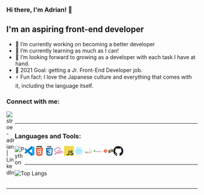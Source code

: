 ### Hi there, I'm Adrian!<!--[Adrian][website]--> 👋

<!--[![Website](https://img.shields.io/website?label=stroe-adrian.ro&style=for-the-badge&url=https%3A%2F%2Fstroe-adrian.ro)](https://stroe-adrian.ro)-->


## I'm an aspiring front-end developer

- 🔭 I’m currently working on becoming a better developer<!--[React.js developer][website]!-->
- 🌱 I’m currently learning as much as I can!
- 👯 I’m looking forward to growing as a developer with each task I have at hand.
- 🥅 2021 Goal: getting a Jr. Front-End Developer job.
- ⚡ Fun fact: I love the Japanese culture and everything that comes with it, including the language itself.


### Connect with me:

<!-- [<img align="left" alt="stroe-adrian.ro" width="22px" src="https://raw.githubusercontent.com/iconic/open-iconic/master/svg/globe.svg" />][website] -->
[<img align="left" alt="stroe-adrian | LinkedIn" width="22px" src="https://cdn.jsdelivr.net/npm/simple-icons@v3/icons/linkedin.svg" />][linkedin]


<br />

---

### Languages and Tools:
<img align="left" alt="Python" width="26px" src="https://www.kindpng.com/picc/m/159-1595848_python-logo-png-transparent-background-python-logo-png.png" />
<img align="left" alt="Visual Studio Code" width="26px" src="https://raw.githubusercontent.com/github/explore/80688e429a7d4ef2fca1e82350fe8e3517d3494d/topics/visual-studio-code/visual-studio-code.png" />
<img align="left" alt="HTML5" width="26px" src="https://raw.githubusercontent.com/github/explore/80688e429a7d4ef2fca1e82350fe8e3517d3494d/topics/html/html.png" />
<img align="left" alt="CSS3" width="26px" src="https://raw.githubusercontent.com/github/explore/80688e429a7d4ef2fca1e82350fe8e3517d3494d/topics/css/css.png" />
<img align="left" alt="Sass" width="26px" src="https://raw.githubusercontent.com/github/explore/80688e429a7d4ef2fca1e82350fe8e3517d3494d/topics/sass/sass.png" />
<img align="left" alt="JavaScript" width="26px" src="https://raw.githubusercontent.com/github/explore/80688e429a7d4ef2fca1e82350fe8e3517d3494d/topics/javascript/javascript.png" />
<img align="left" alt="React" width="26px" src="https://raw.githubusercontent.com/github/explore/80688e429a7d4ef2fca1e82350fe8e3517d3494d/topics/react/react.png" />

<img align="left" alt="MySQL" width="26px" src="https://raw.githubusercontent.com/github/explore/80688e429a7d4ef2fca1e82350fe8e3517d3494d/topics/mysql/mysql.png" />
<img align="left" alt="MongoDB" width="26px" src="https://raw.githubusercontent.com/github/explore/80688e429a7d4ef2fca1e82350fe8e3517d3494d/topics/mongodb/mongodb.png" />
<img align="left" alt="Git" width="26px" src="https://raw.githubusercontent.com/github/explore/80688e429a7d4ef2fca1e82350fe8e3517d3494d/topics/git/git.png" />
<img align="left" alt="GitHub" width="26px" src="https://raw.githubusercontent.com/github/explore/78df643247d429f6cc873026c0622819ad797942/topics/github/github.png" />


<br />
<br />

---
![Top Langs](https://github-readme-stats.vercel.app/api/top-langs/?username=StroeAdrianFF&layout=compact)
<br />
<br />

---
<!-- <img align="left" alt="StroeAdrianFF's Github Stats" src="https://github-readme-stats.codestackr.vercel.app/api?username=StroeAdrianFF&show_icons=true&hide_border=true" />
-->


<!-- [website]: https://stroe-adrian.ro -->
[linkedin]: https://www.linkedin.com/in/stroe-adrian/
